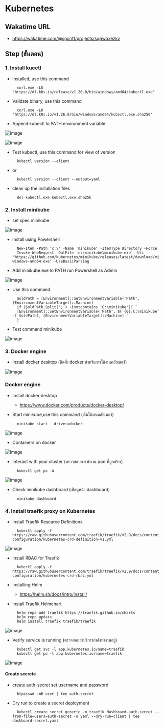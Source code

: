 # Kubernetes
## Wakatime URL
- https://wakatime.com/@spcn11/projects/sqqwqxezkv
## Step (ขั้นตอน)
### 1. Install kuectl

- installed, use this command

        curl.exe -LO        "https://dl.k8s.io/release/v1.26.0/bin/windows/amd64/kubectl.exe"

- Validate binary, use this command

        curl.exe -LO "https://dl.k8s.io/v1.26.0/bin/windows/amd64/kubectl.exe.sha256"

- Append kubectl to PATH environment variable

![image](https://user-images.githubusercontent.com/113360594/226096032-8df36e45-68d9-4c06-bf61-120665ac0c0e.png)
   
![image](https://user-images.githubusercontent.com/113360594/226096046-f35ed8ca-2c4d-496e-a9c5-52048534d199.png)


- Test kubectl, use this command for view of version 

        kubectl version --client
- or

        kubectl version --client --output=yaml

- clean up the installation files

        del kubectl.exe kubectl.exe.sha256

### 2. Install minikube

- set spec minikube

![image](https://user-images.githubusercontent.com/113360594/226096076-a13d1523-7d76-4e84-9e2f-666719868c54.png)

- install using Powershell

        New-Item -Path 'c:\' -Name 'minikube' -ItemType Directory -Force
        Invoke-WebRequest -OutFile 'c:\minikube\minikube.exe' -Uri 'https://github.com/kubernetes/minikube/releases/latest/download/minikube-windows-amd64.exe' -UseBasicParsing

- Add minikube.exe to PATH run Powershell as Admin

![image](https://user-images.githubusercontent.com/113360594/226096086-64f22d57-0133-48cf-92f2-b64dac2670b8.png)

- Use this command

        $oldPath = [Environment]::GetEnvironmentVariable('Path', [EnvironmentVariableTarget]::Machine)
        if ($oldPath.Split(';') -inotcontains 'C:\minikube'){ `
        [Environment]::SetEnvironmentVariable('Path', $('{0};C:\minikube' -f $oldPath), [EnvironmentVariableTarget]::Machine) `
        }

- Test command minikube

![image](https://user-images.githubusercontent.com/113360594/226096102-d5af97ab-0524-42fa-a336-5b3f0a1e4042.png)


### 3. Docker engine

- Install docker desktop (ติดตั้ง docker สำหรับการใช้งานคลัสเตอร์)

![image](https://user-images.githubusercontent.com/113360594/226099435-b6c492ed-58eb-4693-81f3-92d4887a3557.png)

### Docker engine

- Install docker desktop

    - https://www.docker.com/products/docker-desktop/

- Start minikube,use this command (เริ่มใช้งานคลัสเตอร์)

        minikube start --driver=docker

![image](https://user-images.githubusercontent.com/113360594/226121702-acd6ad03-4bb8-4601-9b4c-0d5f9a21e9d4.png)

- Containers on docker

![image](https://user-images.githubusercontent.com/113360594/226121735-7ce65e49-1fe8-48df-b812-3caa5c42ac28.png)

- Interact with your cluster (ตรวจสอบการทำงาน pod ที่ถูกสร้าง)

        kubectl get po -A

![image](https://user-images.githubusercontent.com/113360594/226121709-7bf0256d-a003-4441-b0d4-43daec18bb23.png)

- Check minikube dashboard (เปิดดูหน้า dashboard)

        minikube dashboard
        
### 4. Install traefik proxy on Kubernetes

- Install Traefik Resource Definitions

        kubectl apply -f https://raw.githubusercontent.com/traefik/traefik/v2.9/docs/content/reference/dynamic-configuration/kubernetes-crd-definition-v1.yml
        
![image](https://user-images.githubusercontent.com/113360594/226121787-94da0521-dc83-48b9-9568-6a06065674ec.png)

- Install RBAC for Traefik

        kubectl apply -f https://raw.githubusercontent.com/traefik/traefik/v2.9/docs/content/reference/dynamic-configuration/kubernetes-crd-rbac.yml

- Installing Helm

    - https://helm.sh/docs/intro/install/

- Install Traefik Helmchart

        helm repo add traefik https://traefik.github.io/charts 
        helm repo update 
        helm install traefik traefik/traefik 
        
![image](https://user-images.githubusercontent.com/113360594/226121874-2b6a251a-0dbe-4e8e-a5df-eefa2ad10445.png)

- Verify service is running (ตรวจสอบว่าบริการกำลังทำงานอยู่)

        kubectl get svc -l app.kubernetes.io/name=traefik
        kubectl get po -l app.kubernetes.io/name=traefik
        
![image](https://user-images.githubusercontent.com/113360594/226121892-fff8526b-ce6d-47ac-ad18-b1ef68062aa8.png)

#### Create secrete

- create auth-secret set username and password 

        htpasswd -nB user | tee auth-secret

- Dry run to create a secret deployment

        kubectl create secret generic -n traefik dashboard-auth-secret --from-file=users=auth-secret -o yaml --dry-run=client | tee dashboard-secret.yaml

